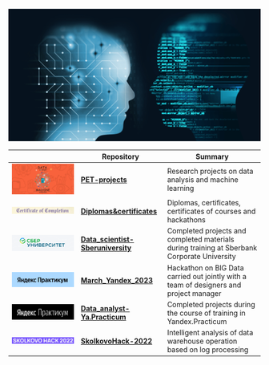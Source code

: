 <!--
**AlexeyK12/AlexeyK12** is a ✨ _special_ ✨ repository because its `README.md` (this file) appears on your GitHub profile.

Here are some ideas to get you started:

- 🔭 I’m currently working on ...
- 🌱 I’m currently learning ...
- 👯 I’m looking to collaborate on ...
- 🤔 I’m looking for help with ...
- 💬 Ask me about ...
- 📫 How to reach me: ...
- 😄 Pronouns: ...
- ⚡ Fun fact: ...
-->

![Image](fon_1.png)

|             | Repository   | Summary                                                          |
|-------------|-------------|------------------------------------------------------------------|
|![Image](pet_project_1.png)| [**PET-projects**](https://github.com/AlexeyK12/PET-projects/blob/main/README.md) | Research projects on data analysis and machine learning |
|![Image](sert_1.png)|[**Diplomas&certificates**](https://github.com/AlexeyK12/Diplomas-and-certificates/blob/main/README.md)|Diplomas, certificates, certificates of courses and hackathons|
|![Image](sber_1.png)|[**Data_scientist-Sberuniversity**](https://github.com/AlexeyK12/Data_scientist-Sberuniversity/blob/main/README.md)|Completed projects and completed materials during training at Sberbank Corporate University|
|![Image](YP_1.png)|[**March_Yandex_2023**](https://github.com/AlexeyK12/Hackathon_Yandex_2023/blob/main/README.md)|Hackathon on BIG Data carried out jointly with a team of designers and project manager|
|![Image](ЯП_1.png)|[**Data_analyst-Ya.Practicum**](https://github.com/AlexeyK12/Data_analyst-Yandex.Practicum/blob/main/README.md)|Completed projects during the course of training in Yandex.Practicum|
|![Image](hack_1.png)|[**SkolkovoHack-2022**](https://github.com/AlexeyK12/SkolkovoHack-2022/blob/main/README.md)|Intelligent analysis of data warehouse operation based on log processing|

